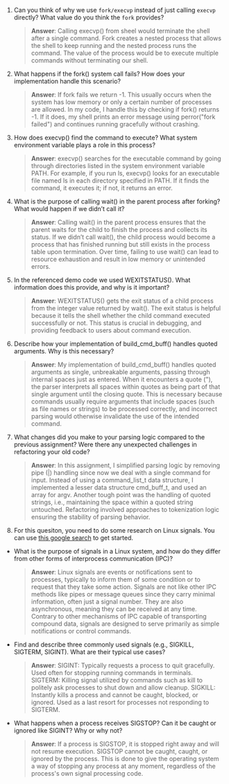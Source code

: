 1. Can you think of why we use `fork/execvp` instead of just calling `execvp` directly? What value do you think the `fork` provides?

    > **Answer**: Calling execvp() from sheel would terminate the shell after a single command. Fork creates a nested process that allows the shell to keep running and the nested process runs the command. The value of the process would be to execute multiple commands without terminating our shell.

2. What happens if the fork() system call fails? How does your implementation handle this scenario?

    > **Answer**: If fork fails we return -1. This usually occurs when the system has low memory or only a certain number of processes are allowed. In my code, I handle this by checking if fork() returns -1. If it does, my shell prints an error message using perror("fork failed") and continues running gracefully without crashing. 

3. How does execvp() find the command to execute? What system environment variable plays a role in this process?

    > **Answer**: execvp() searches for the executable command by going through directories listed in the system environment variable PATH. For example, if you run ls, execvp() looks for an executable file named ls in each directory specified in PATH. If it finds the command, it executes it; if not, it returns an error.

4. What is the purpose of calling wait() in the parent process after forking? What would happen if we didn’t call it?

    > **Answer**:  Calling wait() in the parent process ensures that the parent waits for the child to finish the process and collects its status. If we didn’t call wait(), the child process would become a process that has finished running but still exists in the process table upon termination. Over time, failing to use wait() can lead to resource exhaustion and result in low memory or unintended errors. 


5. In the referenced demo code we used WEXITSTATUS(). What information does this provide, and why is it important?

    > **Answer**:  WEXITSTATUS() gets the exit status of a child process from the integer value returned by wait(). The exit status is helpful because it tells the shell whether the child command executed successfully or not. This status is crucial in debugging, and providing feedback to users about command execution.

6. Describe how your implementation of build_cmd_buff() handles quoted arguments. Why is this necessary?

    > **Answer**: My implementation of build_cmd_buff() handles quoted arguments as single, unbreakable arguments, passing through internal spaces just as entered. When it encounters a quote (\"), the parser interprets all spaces within quotes as being part of that single argument until the closing quote. This is necessary because commands usually require arguments that include spaces (such as file names or strings) to be processed correctly, and incorrect parsing would otherwise invalidate the use of the intended command.

7. What changes did you make to your parsing logic compared to the previous assignment? Were there any unexpected challenges in refactoring your old code?

    > **Answer**:  In this assignment, I simplified parsing logic by removing pipe (|) handling since now we deal with a single command for input. Instead of using a command_list_t data structure, I implemented a lesser data structure cmd_buff_t, and used an array for argv. Another tough point was the handling of quoted strings, i.e., maintaining the space within a quoted string untouched. Refactoring involved approaches to tokenization logic ensuring the stability of parsing behavior.

8. For this quesiton, you need to do some research on Linux signals. You can use [this google search](https://www.google.com/search?q=Linux+signals+overview+site%3Aman7.org+OR+site%3Alinux.die.net+OR+site%3Atldp.org&oq=Linux+signals+overview+site%3Aman7.org+OR+site%3Alinux.die.net+OR+site%3Atldp.org&gs_lcrp=EgZjaHJvbWUyBggAEEUYOdIBBzc2MGowajeoAgCwAgA&sourceid=chrome&ie=UTF-8) to get started.

- What is the purpose of signals in a Linux system, and how do they differ from other forms of interprocess communication (IPC)?

    > **Answer**: Linux signals are events or notifications sent to processes, typically to inform them of some condition or to request that they take some action. Signals are not like other IPC methods like pipes or message queues since they carry minimal information, often just a signal number. They are also asynchronous, meaning they can be received at any time. Contrary to other mechanisms of IPC capable of transporting compound data, signals are designed to serve primarily as simple notifications or control commands.

- Find and describe three commonly used signals (e.g., SIGKILL, SIGTERM, SIGINT). What are their typical use cases?

    > **Answer**: SIGINT: Typically requests a process to quit gracefully. Used often for stopping running commands in terminals. 
    SIGTERM: Killing signal utilized by commands such as kill to politely ask processes to shut down and allow cleanup.
    SIGKILL: Instantly kills a process and cannot be caught, blocked, or ignored. Used as a last resort for processes not responding to SIGTERM.


- What happens when a process receives SIGSTOP? Can it be caught or ignored like SIGINT? Why or why not?

    > **Answer**:  If a process is SIGSTOP, it is stopped right away and will not resume execution. SIGSTOP cannot be caught, caught, or ignored by the process. This is done to give the operating system a way of stopping any process at any moment, regardless of the process's own signal processing code.
